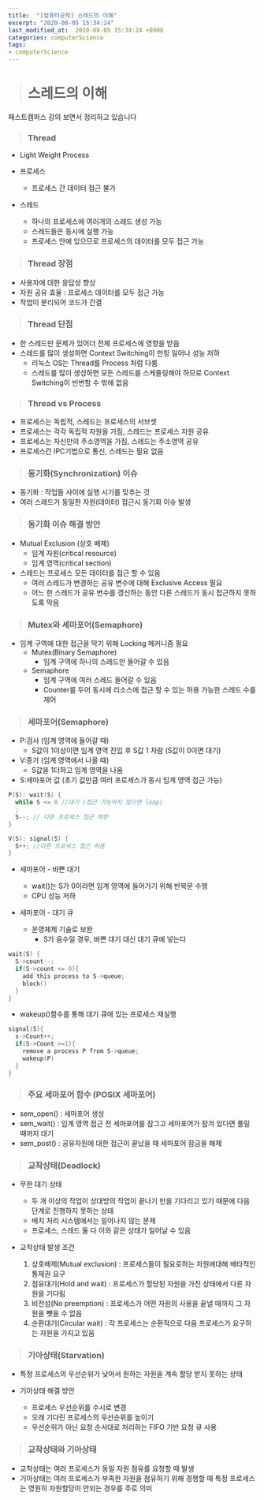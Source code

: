```yaml
---
title:  "[컴퓨터공학] 스레드의 이해"
excerpt: "2020-08-05 15:34:24"
last_modified_at:  2020-08-05 15:34:24 +0900
categories: computerScience
tags:
- computerScience
---
```


># 스레드의 이해  

패스트캠퍼스 강의 보면서 정리하고 있습니다  


>### Thread  

- Light Weight Process  

- 프로세스  
  - 프로세스 간 데이터 접근 불가  
- 스레드  
  - 하나의 프로세스에 여러개의 스레드 생성 가능  
  - 스레드들은 동시에 실행 가능  
  - 프로세스 안에 있으므로 프로세스의 데이터를 모두 접근 가능  


>### Thread 장점  

- 사용자에 대한 응답성 향상  
- 자원 공유 효율 : 프로세스 데이터를 모두 접근 가능  
- 작업이 분리되어 코드가 간결  


>### Thread 단점  

- 한 스레드만 문제가 있어더 전체 프로세스에 영향을 받음  
- 스레드를 많이 생성하면 Context Switching이 만힝 일어나 성능 저하
  - 리눅스 OS는 Thread를 Process 처럼 다룸  
  - 스레드를 많이 생성하면 모든 스레드를 스케줄링해야 하므로 Context Switching이 빈번할 수 밖에 없음  


>### Thread vs Process  

- 프로세스는 독립적, 스레드는 프로세스의 서브셋  
- 프로세스는 각각 독립적 자원을 가짐, 스레드는 프로세스 자원 공유  
- 프로세스는 자신만의 주소영역을 가짐, 스레드는 주소영역 공유  
- 프로세스간 IPC기법으로 통신, 스레드는 필요 없음  


>### 동기화(Synchronization) 이슈  

- 동기화 : 작업들 사이에 실행 시기를 맞추는 것  
- 여러 스레드가 동일한 자원(데이터) 접근시 동기화 이슈 발생  


>### 동기화 이슈 해결 방안  

- Mutual Exclusion (상호 배제)  
  - 임계 자원(critical resource)  
  - 임계 영역(critical section)  
- 스레드는 프로세스 모든 데이터를 접근 할 수 있음  
  - 여러 스레드가 변경하는 공유 변수에 대해 Exclusive Access 필요  
  - 어느 한 스레드가 공유 변수를 갱신하는 동안 다른 스레드가 동시 접근하지 못하도록 막음  


>### Mutex와 세마포어(Semaphore)  

- 임계 구역에 대한 접근을 막기 위해 Locking 메커니즘 필요  
  - Mutex(Binary Semaphore)
    - 임계 구역에 하나의 스레드만 들어갈 수 있음  
  - Semaphore
    - 임계 구역에 여러 스레드 들어갈 수 있음  
    - Counter를 두어 동시에 리소스에 접근 할 수 있는 허용 가능한 스레드 수를 제어  


>### 세마포어(Semaphore)  

- P:검사 (임계 영역에 들어갈 때)  
  - S값이 1이상이면 임계 영역 진입 후 S값 1 차람 (S값이 0이면 대기)  
- V:증가 (임계 영역에서 나올 때)  
  - S값을 1더하고 임계 영역을 나옴  
- S:세마포어 값 (초기 값만큼 여러 프로세스가 동시 임계 영역 접근 가능)  

```c
P(S): wait(S) {
  while S <= 0 //대기 (접근 가능하지 않으면 loop)
  ;
  S--; // 다른 프로세스 접근 제한
}
```

```c
V(S): signal(S) {
  S++; //다른 프로세스 접근 허용
}
```

- 세마포어 - 바쁜 대기  
  - wait()는 S가 0이라면 임계 영역에 들어가기 위해 반복문 수행  
  - CPU 성능 저하  

- 세마포어 - 대기 큐  
  - 운영체제 기술로 보완  
    - S가 음수일 경우, 바쁜 대기 대신 대기 큐에 넣는다  

```c
wait(S) {
  S->count--;
  if(S->count <= 0){
    add this process to S->queue;
    block()
  }
}
```

  - wakeup()함수를 통해 대기 큐에 있는 프로세스 재실행  
```c
signal(S){
  s->Count++;
  if(S->Count >=1){
    remove a process P from S->queue;
    wakeup(P)
  }
}
```


>### 주요 세마포어 함수 (POSIX 세마포어)  

- sem_open() : 세마포어 생성  
- sem_wait() : 임계 영역 접근 전 세마포어를 잠그고 세마포어가 잠겨 있다면 풀릴 때까지 대기  
- sem_post() : 공유자원에 대한 접근이 끝났을 때 세마포어 잠금을 해제  


>### 교착상태(Deadlock)  

- 무한 대기 상태
  - 두 개 이상의 작업이 상대방의 작업이 끝나기 만을 기다리고 있기 때문에 다음 단계로 진행하지 못하는 상태  
  - 배치 처리 시스템에서는 일어나지 않는 문제  
  - 프로세스, 스레드 둘 다 이와 같은 상태가 일어날 수 있음  

- 교착상태 발생 조건  
  1. 상호배제(Mutual exclusion) : 프로세스들이 필요로하는 자원에대해 배타적인 통제권 요구  
  1. 점유대기(Hold and wait) : 프로세스가 할당된 자원을 가진 상태에서 다른 자원을 기다림  
  1. 비전섬(No preemption) : 프로세스가 어떤 자원의 사용을 끝낼 때까지 그 자원을 뺏을 수 없음  
  1. 순환대기(Circular wait) : 각 프로세스는 순환적으로 다음 프로세스가 요구하는 자원을 가지고 있음  


>### 기아상태(Starvation)  

- 특정 프로세스의 우선순위가 낮아서 원하는 자원을 계속 할당 받지 못하는 상태  

- 기아상태 해결 방안  
  - 프로세스 우선순위를 수시로 변경  
  - 오래 기다린 프로세스의 우선순위를 높이기  
  - 우선순위가 아닌 요청 순서대로 처리하는 FIFO 기반 요청 큐 사용  


>### 교착상태와 기아상태  

  - 교착상태는 여러 프로세스가 동일 자원 점유를 요청할 때 발생  
  - 기아상태는 여러 프로세스가 부족한 자원을 점유하기 위해 경쟁할 때 특정 프로세스는 영원히 자원할당이 안되는 경우를 주로 의미  
